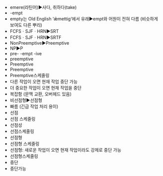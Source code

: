 ﻿- emere(라틴어)▶️사다, 취하다(take)
- -empt
- empty는 Old English ‘ǣmettig’에서 유래▶️empt와 어원이 전혀 다름 (비슷하게 보여도 다른 뿌리)
- FCFSㆍSJFㆍHRN▶️SRT
- FCFSㆍSJFㆍHRN▶️SRTF
- NonPreemptive▶️Preemptive
- NP▶️P
- pre- -empt -ive
- preemptive
- Preemptive
- Preemptive
- Preemptive스케줄링
- 다른 작업이 오면 현재 작업 중단 가능
- 더 중요한 작업이 오면 현재 작업을 중단
- 복잡함 (문맥 교환, 오버헤드 있음)
- 비선점형▶️선점형
- 빠름 (긴급 작업 처리 용이)
- 선점
- 선점 스케줄링
- 선점성
- 선점스케줄링
- 선점형
- 선점형 스케줄링
- 선점형: 새로운 작업이 오면 현재 작업이라도 강제로 중단 가능
- 선점형스케줄링
- 중단
- 중단가능
